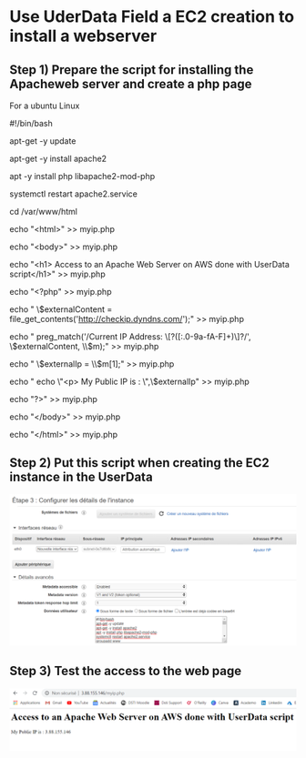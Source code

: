 # Use UderData Field a EC2 creation to install a webserver

## Step 1) Prepare the script for installing the Apacheweb server and create a php page

For a ubuntu Linux

\#\!/bin/bash

apt-get -y update

apt-get -y install apache2

apt -y install php libapache2-mod-php

systemctl restart apache2.service

cd /var/www/html

echo "\<html\>" \>\> myip.php

echo "\<body\>" \>\> myip.php

echo "\<h1\> Access to an Apache Web Server on AWS done with UserData
script\</h1\>" \>\> myip.php

echo "\<?php" \>\> myip.php

echo " \\$externalContent =
file\_get\_contents('http://checkip.dyndns.com/');" \>\> myip.php

echo " preg\_match('/Current IP Address: \\\[?(\[:.0-9a-fA-F\]+)\\\]?/',
\\$externalContent, \\$m);" \>\> myip.php

echo " \\$externalIp = \\$m\[1\];" \>\> myip.php

echo " echo \\"\<p\> My Public IP is : \\",\\$externalIp" \>\> myip.php

echo "?\>" \>\> myip.php

echo "\</body\>" \>\> myip.php

echo "\</html\>" \>\> myip.php

## Step 2) Put this script when creating the EC2 instance in the UserData

![](.//media/image1.png)

## Step 3) Test the access to the web page

![](.//media/image2.png)
